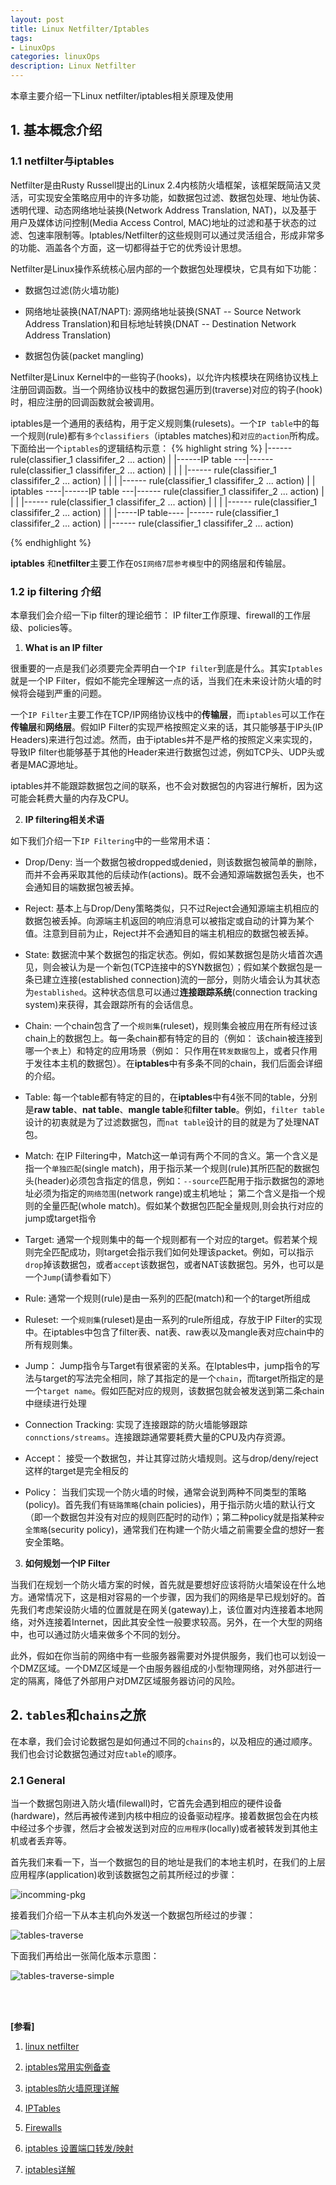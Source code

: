 ```yaml
---
layout: post
title: Linux Netfilter/Iptables
tags:
- LinuxOps
categories: linuxOps
description: Linux Netfilter
---
```


本章主要介绍一下Linux netfilter/iptables相关原理及使用


<!-- more -->



## 1. 基本概念介绍

### 1.1 netfilter与iptables

Netfilter是由Rusty Russell提出的Linux 2.4内核防火墙框架，该框架既简洁又灵活，可实现安全策略应用中的许多功能，如数据包过滤、数据包处理、地址伪装、透明代理、动态网络地址装换(Network Address Translation, NAT)，以及基于用户及媒体访问控制(Media Access Control, MAC)地址的过滤和基于状态的过滤、包速率限制等。Iptables/Netfilter的这些规则可以通过灵活组合，形成非常多的功能、涵盖各个方面，这一切都得益于它的优秀设计思想。

Netfilter是Linux操作系统核心层内部的一个数据包处理模块，它具有如下功能：

* 数据包过滤(防火墙功能)

* 网络地址装换(NAT/NAPT): 源网络地址装换(SNAT -- Source Network Address Translation)和目标地址转换(DNAT -- Destination Network Address Translation) 

* 数据包伪装(packet mangling)

Netfilter是Linux Kernel中的一些钩子(hooks)，以允许内核模块在网络协议栈上注册回调函数。当一个网络协议栈中的数据包遍历到(traverse)对应的钩子(hook)时，相应注册的回调函数就会被调用。

iptables是一个通用的表结构，用于定义规则集(rulesets)。一个```IP table```中的每一个规则(rule)都有```多个classifiers```（iptables matches)和```对应的action```所构成。下面给出一个```iptables```的逻辑结构示意：
{% highlight string %}
                                |------ rule(classifier_1 classififer_2 ... action)
                                |
             |------IP table ---|------ rule(classifier_1 classififer_2 ... action)
             |                  |
             |                  |------ rule(classifier_1 classififer_2 ... action)
             |
             |
             |                  |------ rule(classifier_1 classififer_2 ... action)
             |                  |
iptables ----|------IP table ---|------ rule(classifier_1 classififer_2 ... action)
             |                  |
             |                  |------ rule(classifier_1 classififer_2 ... action)
             |
             |
             |                  |------ rule(classifier_1 classififer_2 ... action)
             |                  |
             |-----IP table---- |------ rule(classifier_1 classififer_2 ... action)
                                |
                                |------ rule(classifier_1 classififer_2 ... action)

{% endhighlight %}

**iptables** 和**netfilter**主要工作在```OSI网络7层参考模型```中的网络层和传输层。



### 1.2 ip filtering 介绍
本章我们会介绍一下ip filter的理论细节： IP filter工作原理、firewall的工作层级、policies等。

1) **What is an IP filter**

很重要的一点是我们必须要完全弄明白一个```IP filter```到底是什么。其实```Iptables```就是一个IP Filter，假如不能完全理解这一点的话，当我们在未来设计防火墙的时候将会碰到严重的问题。

一个```IP Filter```主要工作在TCP/IP网络协议栈中的**传输层**，而```iptables```可以工作在**传输层**和**网络层**。假如IP Filter的实现严格按照定义来的话，其只能够基于IP头(IP Headers)来进行包过滤。然而，由于iptables并不是严格的按照定义来实现的，导致IP filter也能够基于其他的Header来进行数据包过滤，例如TCP头、UDP头或者是MAC源地址。


iptables并不能跟踪数据包之间的联系，也不会对数据包的内容进行解析，因为这可能会耗费大量的内存及CPU。


2) **IP filtering相关术语**

如下我们介绍一下```IP Filtering```中的一些常用术语：

* Drop/Deny: 当一个数据包被dropped或denied，则该数据包被简单的删除，而并不会再采取其他的后续动作(actions)。既不会通知源端数据包丢失，也不会通知目的端数据包被丢掉。


* Reject: 基本上与Drop/Deny策略类似，只不过Reject会通知源端主机相应的数据包被丢掉。向源端主机返回的响应消息可以被指定或自动的计算为某个值。注意到目前为止，Reject并不会通知目的端主机相应的数据包被丢掉。

* State: 数据流中某个数据包的指定状态。例如，假如某数据包是防火墙首次遇见，则会被认为是一个新包(TCP连接中的SYN数据包）；假如某个数据包是一条已建立连接(established connection)流的一部分，则防火墙会认为其状态为```established```。这种状态信息可以通过**连接跟踪系统**(connection tracking system)来获得，其会跟踪所有的会话信息。


* Chain: 一个chain包含了一个```规则集```(ruleset)，规则集会被应用在所有经过该chain上的数据包上。每一条chain都有特定的目的（例如： 该chain被连接到哪一个```表```上）和特定的应用场景（例如： 只作用在```转发数据包```上，或者只作用于发往本主机的数据包）。在**iptables**中有多条不同的chain，我们后面会详细的介绍。

* Table: 每一个table都有特定的目的，在**iptables**中有4张不同的table，分别是**raw table**、**nat table**、**mangle table**和**filter table**。例如，```filter table```设计的初衷就是为了过滤数据包，而```nat table```设计的目的就是为了处理NAT包。

* Match: 在IP Filtering中，Match这一单词有两个不同的含义。第一个含义是指一个```单独匹配```(single match)，用于指示某一个规则(rule)其所匹配的数据包头(header)必须包含指定的信息，例如：```--source```匹配用于指示数据包的源地址必须为指定的```网络范围```(network range)或主机地址； 第二个含义是指一个规则的全量匹配(whole match)。假如某个数据包匹配全量规则,则会执行对应的jump或target指令

* Target: 通常一个规则集中的每一个规则都有一个对应的target。假若某个规则完全匹配成功，则target会指示我们如何处理该packet。例如，可以指示```drop```掉该数据包，或者```accept```该数据包，或者NAT该数据包。另外，也可以是一个```Jump```(请参看如下）

* Rule: 通常一个规则(rule)是由一系列的匹配(match)和一个的target所组成

* Ruleset: 一个```规则集```(ruleset)是由一系列的rule所组成，存放于IP Filter的实现中。在iptables中包含了filter表、nat表、raw表以及mangle表对应chain中的所有规则集。

* Jump： Jump指令与Target有很紧密的关系。在Iptables中，jump指令的写法与target的写法完全相同，除了其指定的是一个```chain```，而target所指定的是一个```target name```。假如匹配对应的规则，该数据包就会被发送到第二条chain中继续进行处理

* Connection Tracking: 实现了连接跟踪的防火墙能够跟踪```connctions/streams```。连接跟踪通常要耗费大量的CPU及内存资源。

* Accept： 接受一个数据包，并让其穿过防火墙规则。这与drop/deny/reject这样的target是完全相反的

* Policy： 当我们实现一个防火墙的时候，通常会说到两种不同类型的策略(policy)。首先我们有```链路策略```(chain policies)，用于指示防火墙的默认行文（即一个数据包并没有对应的规则匹配时的动作）；第二种policy就是指某种```安全策略```(security policy)，通常我们在构建一个防火墙之前需要全盘的想好一套安全策略。

3) **如何规划一个IP Filter**

当我们在规划一个防火墙方案的时候，首先就是要想好应该将防火墙架设在什么地方。通常情况下，这是相对容易的一个步骤，因为我们的网络是早已规划好的。首先我们考虑架设防火墙的位置就是在网关(gateway)上，该位置对内连接着本地网络，对外连接着Internet，因此其安全性一般要求较高。另外，在一个大型的网络中，也可以通过防火墙来做多个不同的划分。

此外，假如在你当前的网络中有一些服务器需要对外提供服务，我们也可以划设一个DMZ区域。一个DMZ区域是一个由服务器组成的小型物理网络，对外部进行一定的隔离，降低了外部用户对DMZ区域服务器访问的风险。


## 2. ```tables```和```chains```之旅
在本章，我们会讨论数据包是如何通过不同的```chains```的，以及相应的通过顺序。我们也会讨论数据包通过对应```table```的顺序。


### 2.1 General

当一个数据包刚进入防火墙(filewall)时，它首先会遇到相应的硬件设备(hardware)，然后再被传递到内核中相应的设备驱动程序。接着数据包会在内核中经过多个步骤，然后才会被发送到对应的```应用程序```(locally)或者被转发到其他主机或者丢弃等。

首先我们来看一下，当一个数据包的目的地址是我们的本地主机时，在我们的上层应用程序(application)收到该数据包之前其所经过的步骤：

![incomming-pkg](https://ivanzz1001.github.io/records/assets/img/linuxops/netfilter_incomming_pkg.jpg)


接着我们介绍一下从本主机向外发送一个数据包所经过的步骤：





![tables-traverse](https://ivanzz1001.github.io/records/assets/img/linuxops/tables_traverse.jpg)

下面我们再给出一张简化版本示意图：

![tables-traverse-simple](https://ivanzz1001.github.io/records/assets/img/linuxops/tables_traverse_simple.jpg)




<br />
<br />

**[参看]**

1. [linux netfilter](https://netfilter.org/documentation/index.html#documentation-howto)

2. [iptables常用实例备查](http://seanlook.com/2014/02/26/iptables-example/)

3. [iptables防火墙原理详解](http://seanlook.com/2014/02/23/iptables-understand/)

4. [IPTables](https://www.centos.org/docs/5/html/Deployment_Guide-en-US/ch-iptables.html)

5. [Firewalls](https://www.centos.org/docs/5/html/Deployment_Guide-en-US/ch-fw.html)

6. [iptables 设置端口转发/映射](https://blog.csdn.net/light_jiang2016/article/details/79029661)

7. [iptables详解](https://www.cnblogs.com/metoy/p/4320813.html)

<br />
<br />
<br />


